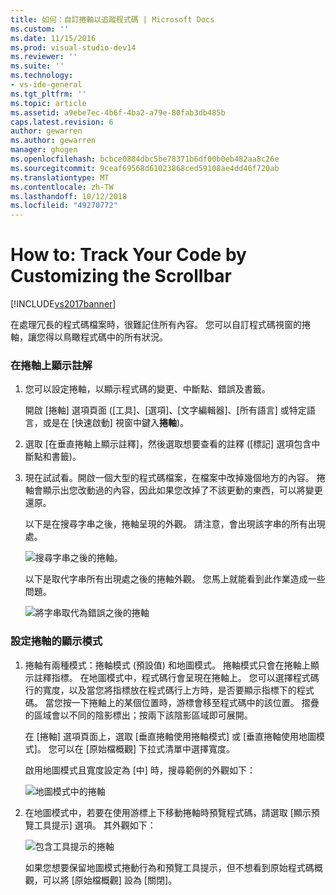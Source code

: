```yaml
---
title: 如何：自訂捲軸以追蹤程式碼 | Microsoft Docs
ms.custom: ''
ms.date: 11/15/2016
ms.prod: visual-studio-dev14
ms.reviewer: ''
ms.suite: ''
ms.technology:
- vs-ide-general
ms.tgt_pltfrm: ''
ms.topic: article
ms.assetid: a9ebe7ec-4b6f-4ba2-a79e-80fab3db485b
caps.latest.revision: 6
author: gewarren
ms.author: gewarren
manager: ghogen
ms.openlocfilehash: bcbce0884dbc5be78371b6df00b0eb482aa8c26e
ms.sourcegitcommit: 9ceaf69568d61023868ced59108ae4dd46f720ab
ms.translationtype: MT
ms.contentlocale: zh-TW
ms.lasthandoff: 10/12/2018
ms.locfileid: "49270772"
---
```

# <a name="how-to-track-your-code-by-customizing-the-scrollbar"></a>How to: Track Your Code by Customizing the Scrollbar
[!INCLUDE[vs2017banner](../includes/vs2017banner.md)]

在處理冗長的程式碼檔案時，很難記住所有內容。 您可以自訂程式碼視窗的捲軸，讓您得以鳥瞰程式碼中的所有狀況。  
  
### <a name="to-show-annotations-on-the-scroll-bar"></a>在捲軸上顯示註解  
  
1.  您可以設定捲軸，以顯示程式碼的變更、中斷點、錯誤及書籤。  
  
     開啟 [捲軸] 選項頁面 ([工具]、[選項]、[文字編輯器]、[所有語言] 或特定語言，或是在 [快速啟動] 視窗中鍵入**捲軸**)。  
  
2.  選取 [在垂直捲軸上顯示註釋]，然後選取想要查看的註釋  ([標記] 選項包含中斷點和書籤)。  
  
3.  現在試試看。開啟一個大型的程式碼檔案，在檔案中改掉幾個地方的內容。 捲軸會顯示出您改動過的內容，因此如果您改掉了不該更動的東西，可以將變更還原。  
  
     以下是在搜尋字串之後，捲軸呈現的外觀。 請注意，會出現該字串的所有出現處。  
  
     ![搜尋字串之後的捲軸。](../ide/media/enhancedscrollbarsearch.png "EnhancedScrollbarSearch")  
  
     以下是取代字串所有出現處之後的捲軸外觀。 您馬上就能看到此作業造成一些問題。  
  
     ![將字串取代為錯誤之後的捲軸](../ide/media/enhancedscrollbarreplace.png "EnhancedScrollbarReplace")  
  
### <a name="to-set-the-display-mode-for-the-scroll-bar"></a>設定捲軸的顯示模式  
  
1.  捲軸有兩種模式：捲軸模式 (預設值) 和地圖模式。 捲軸模式只會在捲軸上顯示註釋指標。 在地圖模式中，程式碼行會呈現在捲軸上。 您可以選擇程式碼行的寬度，以及當您將指標放在程式碼行上方時，是否要顯示指標下的程式碼。 當您按一下捲軸上的某個位置時，游標會移至程式碼中的該位置。 摺疊的區域會以不同的陰影標出；按兩下該陰影區域即可展開。  
  
     在 [捲軸] 選項頁面上，選取 [垂直捲軸使用捲軸模式] 或 [垂直捲軸使用地圖模式]。 您可以在 [原始檔概觀] 下拉式清單中選擇寬度。  
  
     啟用地圖模式且寬度設定為 [中] 時，搜尋範例的外觀如下：  
  
     ![地圖模式中的捲軸](../ide/media/enhancedscrollbar.png "EnhancedScrollbar")  
  
2.  在地圖模式中，若要在使用游標上下移動捲軸時預覽程式碼，請選取 [顯示預覽工具提示] 選項。 其外觀如下：  
  
     ![包含工具提示的捲軸](../ide/media/enhancedscrollbarsearchtooltip.png "EnhancedScrollbarSearchTooltip")  
  
     如果您想要保留地圖模式捲動行為和預覽工具提示，但不想看到原始程式碼概觀，可以將 [原始檔概觀] 設為 [關閉]。

